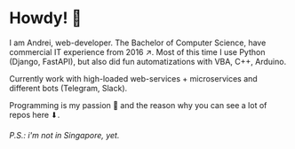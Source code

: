 Howdy! 👋
==========

I am Andrei, web-developer. The Bachelor of Computer Science, have commercial IT experience from 2016 ↗️.
Most of this time I use Python (Django, FastAPI), but also did fun automatizations with VBA, C++, Arduino.

Currently work with high-loaded web-services + microservices and different bots (Telegram, Slack).

Programming is my passion 🤪 and the reason why you can see a lot of repos here ⬇.

###### P.S.: i'm not in Singapore, yet.
